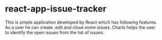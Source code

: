 # react-app-issue-tracker
This is simple application developed by React which has following features. As a user he can create ,edit and close some issues. Charts helps the user to identify the open issues from the list of issues. 
